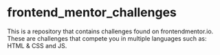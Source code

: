 # frontend_mentor_challenges
This is a repository that contains challenges found on frontendmentor.io. These are challenges that compete you in multiple languages such as: HTML &amp; CSS and JS.
